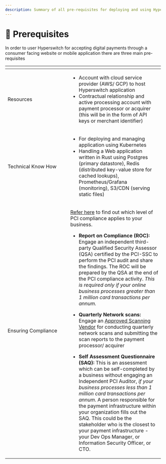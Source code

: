 ```yaml
---
description: Summary of all pre-requisites for deploying and using Hyperswitch
---
```


# 🏁 Prerequisites

In order to user Hyperswitch for accepting digital payments through a consumer facing website or mobile application there are three main pre-requisites

<table data-header-hidden><thead><tr><th width="187"></th><th></th></tr></thead><tbody><tr><td>Resources</td><td><ul><li>Account with cloud service provider (AWS/ GCP) to host Hyperswitch application</li><li>Contractual relationship and active processing account with payment processor or acquirer (this will be in the form of API keys or merchant identifier)</li></ul></td></tr><tr><td>Technical Know How</td><td><ul><li>For deploying and managing application using Kubernetes</li><li>Handling a Web application written in Rust using Postgres (primary datastore), Redis (distributed key-value store for cached lookups), Prometheus/Grafana (monitoring), S3/CDN (serving static files)</li></ul></td></tr><tr><td>Ensuring Compliance </td><td><p><a href="../open-source-setup/going-live/pci-compliance/its-no-rocket-science.md">Refer here</a> to find out which level of PCI compliance applies to your business.</p><ul><li><strong>Report on Compliance (ROC):</strong> Engage an independent third-party Qualified Security Assessor (QSA) certified by the PCI-SSC to perform the PCI audit and share the findings. The ROC will be prepared by the QSA at the end of the PCI compliance activity. <em>This is required only if your online business processes greater than 1 million card transactions per annum.</em></li></ul><ul><li><strong>Quarterly Network scans:</strong> Engage an <a href="https://listings.pcisecuritystandards.org/assessors_and_solutions/approved_scanning_vendors">Approved Scanning Vendor</a> for conducting quarterly network scans and submitting the scan reports to the payment processor/ acquirer</li></ul><ul><li><strong>Self Assessment Questionnaire (SAQ):</strong> This is an assessment which can be self-completed by a business without engaging an Independent PCI Auditor, <em>if your business processes less than 1 million card transactions per annum</em>. A person responsible for the payment infrastructure within your organization fills out the SAQ. This could be the stakeholder who is the closest to your payment infrastructure - your Dev Ops Manager, or Information Security Officer, or CTO.</li></ul></td></tr></tbody></table>
